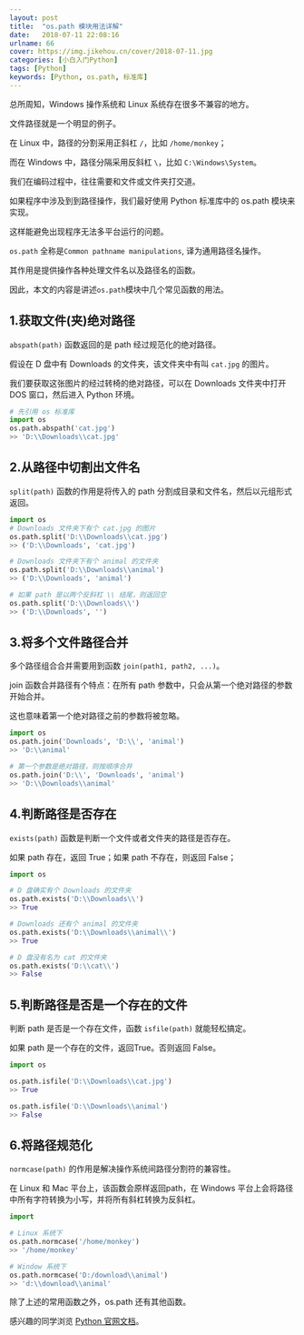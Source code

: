 ```yaml
---
layout: post
title:  "os.path 模块用法详解"
date:   2018-07-11 22:08:16
urlname: 66
cover: https://img.jikehou.cn/cover/2018-07-11.jpg
categories: [小白入门Python]
tags: [Python]
keywords: [Python, os.path, 标准库]
---
```

总所周知，Windows 操作系统和 Linux 系统存在很多不兼容的地方。

文件路径就是一个明显的例子。

在 Linux 中，路径的分割采用正斜杠 `/`，比如 `/home/monkey`；

而在 Windows 中，路径分隔采用反斜杠 `\`，比如 `C:\Windows\System`。

我们在编码过程中，往往需要和文件或文件夹打交道。

如果程序中涉及到到路径操作，我们最好使用 Python 标准库中的 os.path 模块来实现。

这样能避免出现程序无法多平台运行的问题。

`os.path` 全称是`Common pathname manipulations`, 译为通用路径名操作。

其作用是提供操作各种处理文件名以及路径名的函数。

因此，本文的内容是讲述`os.path`模块中几个常见函数的用法。
<!-- more -->
## 1.获取文件(夹)绝对路径
`abspath(path)` 函数返回的是 path 经过规范化的绝对路径。

假设在 D 盘中有 Downloads 的文件夹，该文件夹中有叫 `cat.jpg` 的图片。

我们要获取这张图片的经过转椅的绝对路径，可以在 Downloads 文件夹中打开 DOS 窗口，然后进入 Python 环境。

```python
# 先引用 os 标准库
import os
os.path.abspath('cat.jpg')
>> 'D:\\Downloads\\cat.jpg'
```

## 2.从路径中切割出文件名
`split(path)` 函数的作用是将传入的 path 分割成目录和文件名，然后以元组形式返回。
```python
import os
# Downloads 文件夹下有个 cat.jpg 的图片
os.path.split('D:\\Downloads\\cat.jpg')
>> ('D:\\Downloads', 'cat.jpg')

# Downloads 文件夹下有个 animal 的文件夹
os.path.split('D:\\Downloads\\animal')
>> ('D:\\Downloads', 'animal')

# 如果 path 是以两个反斜杠 \\ 结尾，则返回空
os.path.split('D:\\Downloads\\')
>> ('D:\\Downloads', '')
```

## 3.将多个文件路径合并
多个路径组合合并需要用到函数 `join(path1, path2, ...)`。

join 函数合并路径有个特点：在所有 path 参数中，只会从第一个绝对路径的参数开始合并。

这也意味着第一个绝对路径之前的参数将被忽略。
```python
import os
os.path.join('Downloads', 'D:\\', 'animal')
>> 'D:\\animal'

# 第一个参数是绝对路径，则按顺序合并
os.path.join('D:\\', 'Downloads', 'animal')
>> 'D:\\Downloads\\animal'
```

## 4.判断路径是否存在
`exists(path)` 函数是判断一个文件或者文件夹的路径是否存在。

如果 path 存在，返回 True；如果 path 不存在，则返回 False；
```python
import os

# D 盘确实有个 Downloads 的文件夹
os.path.exists('D:\\Downloads\\')
>> True

# Downloads 还有个 animal 的文件夹
os.path.exists('D:\\Downloads\\animal\\')
>> True

# D 盘没有名为 cat 的文件夹
os.path.exists('D:\\cat\\')
>> False
```

## 5.判断路径是否是一个存在的文件
判断 path 是否是一个存在文件，函数 `isfile(path)` 就能轻松搞定。

如果 path 是一个存在的文件，返回True。否则返回 False。
```python
import os

os.path.isfile('D:\\Downloads\\cat.jpg')
>> True

os.path.isfile('D:\\Downloads\\animal')
>> False
```

## 6.将路径规范化
`normcase(path)` 的作用是解决操作系统间路径分割符的兼容性。

在 Linux 和 Mac 平台上，该函数会原样返回path，在 Windows 平台上会将路径中所有字符转换为小写，并将所有斜杠转换为反斜杠。
```python
import 

# Linux 系统下
os.path.normcase('/home/monkey')
>> '/home/monkey'

# Window 系统下
os.path.normcase('D:/download\\animal')
>> 'd:\\download\\animal'
```

除了上述的常用函数之外，os.path 还有其他函数。

感兴趣的同学浏览 [Python 官网文档](https://docs.python.org/3/library/os.path.html)。
